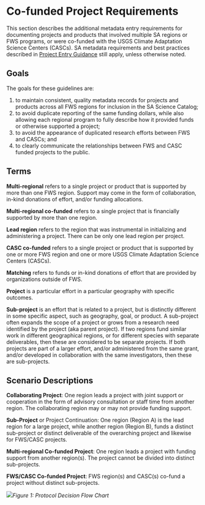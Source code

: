 # Co-funded Project Requirements

This section describes the additional metadata entry requirements for documenting projects and products that involved multiple SA regions or FWS programs, or were co-funded with the USGS Climate Adaptation Science Centers \(CASCs\).  SA metadata requirements and best practices described in [Project Entry Guidance](../project-entry-guidance/) still apply, unless otherwise noted.

## Goals

The goals for these guidelines are:

1. to maintain consistent, quality metadata records for projects and products across all FWS regions for inclusion in the SA Science Catalog;
2. to avoid duplicate reporting of the same funding dollars, while also allowing each regional program to fully describe how it provided funds or otherwise supported a project;
3. to avoid the appearance of duplicated research efforts between FWS and CASCs; and
4. to clearly communicate the relationships between FWS and CASC funded projects to the public.

## Terms

**Multi-regional** refers to a single project or product that is supported by more than one FWS region. Support may come in the form of collaboration, in-kind donations of effort, and/or funding allocations.

**Multi-regional co-funded** refers to a single project that is financially supported by more than one region.

**Lead region** refers to the region that was instrumental in initializing and administering a project. There can be only one lead region per project.

**CASC co-funded** refers to a single project or product that is supported by one or more FWS region and one or more USGS Climate Adaptation Science Centers \(CASCs\).

**Matching** refers to funds or in-kind donations of effort that are provided by organizations outside of FWS.

**Project** is a particular effort in a particular geography with specific outcomes.

**Sub-project** is an effort that is related to a project, but is distinctly different in some specific aspect, such as geography, goal, or product. A sub-project often expands the scope of a project or grows from a research need identified by the project \(aka parent project\). If two regions fund similar work in different geographical regions, or for different species with separate deliverables, then these are considered to be separate projects. If both projects are part of a larger effort, and/or administered from the same grant, and/or developed in collaboration with the same investigators, then these are sub-projects.

## Scenario Descriptions

**Collaborating Project**: One region leads a project with joint support or cooperation in the form of advisory consultation or staff time from another region. The collaborating region may or may not provide funding support.

**Sub-Project** or Project Continuation: One region \(Region A\) is the lead region for a large project, while another region \(Region B\), funds a distinct sub-project or distinct deliverable of the overarching project and likewise for FWS/CASC projects.

**Multi-regional Co-funded Project**: One region leads a project with funding support from another region\(s\). The project cannot be divided into distinct sub-projects.

**FWS/CASC Co-funded Project**: FWS region\(s\) and CASC\(s\) co-fund a project without distinct sub-projects.

![](https://lh6.googleusercontent.com/JJ8rqLfBuc4NEoF9KxTtojXjrNVchQmcaDuXyU1WGG1g3IHT4GXl8oE0p74P6urP_mREnvjS1GZFgyue59jhQT7M8ok-Cop8Ru8qGQFKjUsY77tFLMtcBdpTLGyxA2d965bARVqz)_Figure 1: Protocol Decision Flow Chart_

